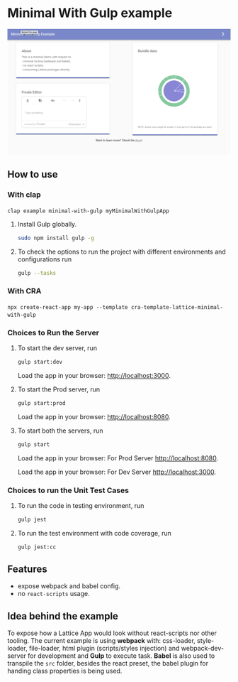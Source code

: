 # Minimal With Gulp example

![screenshot](screen.png?raw=true "Minimal With Gulp Demo")

## How to use

### With clap

`clap example minimal-with-gulp myMinimalWithGulpApp`

1. Install Gulp globally.

    ```sh
    sudo npm install gulp -g
    ```

2. To check the options to run the project with different environments and configurations run

    ```sh
    gulp --tasks
    ```

### With CRA

`npx create-react-app my-app --template cra-template-lattice-minimal-with-gulp`

### Choices to Run the Server

1. To start the dev server, run
    ```sh
    gulp start:dev
    ```

    Load the app in your browser: [http://localhost:3000](http://localhost:3000/).

2. To start the Prod server, run
    ```sh
    gulp start:prod
    ```
    Load the app in your browser: [http://localhost:8080](http://localhost:8080/).

3. To start both the servers, run
    ```sh
    gulp start
    ```
    Load the app in your browser: For Prod Server [http://localhost:8080](http://localhost:8080/).

    Load the app in your browser: For Dev Server [http://localhost:3000](http://localhost:3000/).


### Choices to run the Unit Test Cases

1. To run the code in testing environment, run
    ```sh
    gulp jest
    ```

2. To run the test environment with code coverage, run
    ```sh
    gulp jest:cc

## Features

- expose webpack and babel config.
- no `react-scripts` usage.

## Idea behind the example

To expose how a Lattice App would look without react-scripts nor other tooling.
The current example is using **webpack** with: css-loader, style-loader, file-loader, html plugin (scripts/styles injection) and webpack-dev-server for development and **Gulp** to execute task. 
**Babel** is also used to transpile the `src` folder, besides the react preset, the babel plugin for handing class properties is being used.
